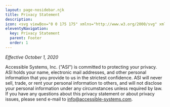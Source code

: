 ```yaml
---
layout: page-nosidebar.njk
title: Privacy Statement
description:
icon: <svg viewBox="0 0 175 175" xmlns="http://www.w3.org/2000/svg" xmlns:xlink="http://www.w3.org/1999/xlink"><clipPath id="a"><circle cx="87.5" cy="87.5" r="87.5"/></clipPath><circle cx="87.5" cy="87.5" fill="#ff6c88" r="87.5"/><g clip-path="url(#a)"><path d="m54.27 130.98 65.01 65.01 81.46-81.45-70.48-70.48-51.07 3.15 12.51 12.51h-12.51l-12.32-12.32-14.85 14.85 14.68 14.69-16.94 16.95 19.21 19.21z" fill="#f6589b" opacity=".5"/></g><g fill="#fff"><path d="m64.79 45-10.52 10.47-4.12-4.12a3.19 3.19 0 0 0 -4.52 4.51l6.37 6.39a3.15 3.15 0 0 0 2.25.94 3.19 3.19 0 0 0 2.27-.94l12.79-12.78a3.2 3.2 0 0 0 -4.52-4.47z"/><path d="m79.19 47.21a3.2 3.2 0 0 0 3.2 3.2h44.72a3.2 3.2 0 1 0 0-6.39h-44.72a3.19 3.19 0 0 0 -3.2 3.19z"/><path d="m82.39 63.19h31.94a3.2 3.2 0 1 0 0-6.39h-31.94a3.2 3.2 0 1 0 0 6.39z"/><path d="m64.79 78.85-10.52 10.52-4.12-4.13a3.2 3.2 0 0 0 -4.52 4.52l6.37 6.39a3.18 3.18 0 0 0 2.25.93 3.23 3.23 0 0 0 2.27-.93l12.79-12.78a3.2 3.2 0 1 0 -4.52-4.52z"/><path d="m79.19 81.11a3.2 3.2 0 0 0 3.2 3.2h44.72a3.2 3.2 0 1 0 0-6.39h-44.72a3.19 3.19 0 0 0 -3.2 3.19z"/><path d="m82.39 97.08h31.94a3.2 3.2 0 1 0 0-6.39h-31.94a3.2 3.2 0 1 0 0 6.39z"/><path d="m64.79 112.75-10.52 10.52-4.12-4.13a3.2 3.2 0 0 0 -4.52 4.52l6.37 6.39a3.18 3.18 0 0 0 2.25.93 3.23 3.23 0 0 0 2.27-.93l12.77-12.78a3.2 3.2 0 1 0 -4.52-4.52z"/><path d="m79.19 115a3.19 3.19 0 0 0 3.2 3.19h44.72a3.2 3.2 0 1 0 0-6.39h-44.72a3.2 3.2 0 0 0 -3.2 3.2z"/><path d="m82.39 131h31.94a3.2 3.2 0 1 0 0-6.39h-31.94a3.2 3.2 0 1 0 0 6.39z"/></g></svg>
eleventyNavigation:
  key: Privacy Statement
  parent: Footer
  order: 1
---
```


_Effective October 1, 2020_

Accessible Systems, Inc. ("ASI") is committed to protecting your privacy. ASI holds your name, electronic mail addresses, and other personal information that you provide to us in the strictest confidence. ASI will never sell, trade, or rent your personal information to others, and will not disclose your personal information under any circumstances unless required by law. If you have any questions about this privacy statement or about privacy issues, please send e-mail to [info@accessible-systems.com](mailto:info@accessible-systems.com).
